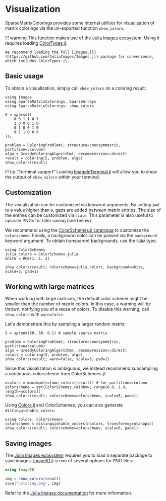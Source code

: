 # Visualization

SparseMatrixColorings provides some internal utilities for visualization of matrix colorings via the un-exported function `show_colors`.

!!! warning
    This function makes use of the [Julia Images ecosystem](https://juliaimages.org/latest/).
    Using it requires loading [ColorTypes.jl](https://github.com/JuliaGraphics/ColorTypes.jl).

    We recommend loading the full [Images.jl](https://github.com/JuliaImages/Images.jl) package for convenience, which includes ColorTypes.jl.

## Basic usage

To obtain a visualization, simply call `show_colors` on a coloring result:

```@example img
using Images
using SparseMatrixColorings, SparseArrays
using SparseMatrixColorings: show_colors

S = sparse([
    0 0 1 1 0 1
    1 0 0 0 1 0
    0 1 0 0 1 0
    0 1 1 0 0 0
]);

problem = ColoringProblem(; structure=:nonsymmetric, partition=:column)
algo = GreedyColoringAlgorithm(; decompression=:direct)
result = coloring(S, problem, algo)
show_colors(result)
```

!!! tip "Terminal support"
    Loading [ImageInTerminal.jl](https://github.com/JuliaImages/ImageInTerminal.jl) will allow you to show the output of `show_colors` within your terminal.

## Customization

The visualization can be customized via keyword arguments.
By setting `pad` to a value higher than `0`, gaps are added between matrix entries.
The size of the entries can be customized via `scale`. This parameter is also useful to upscale PNGs for later saving (see below).

We recommend using the [ColorSchemes.jl catalogue](https://juliagraphics.github.io/ColorSchemes.jl/dev/catalogue/) to customize the `colorscheme`.
Finally, a background color can be passed via the `background` keyword argument. To obtain transparent backgrounds, use the `RGBA` type.

```@example img
using ColorSchemes 
julia_colors = ColorSchemes.julia
white = RGB(1, 1, 1)

show_colors(result; colorscheme=julia_colors, background=white, scale=5, pad=1)
```

## Working with large matrices

When working with large matrices, the default color scheme might be smaller than the number of matrix colors.
In this case, a warning will be thrown, notifying you of a reuse of colors.
To disable this warning, call `show_colors` with `warn=false`.

Let's demonstrate this by sampling a larger random matrix:
```@example img
S = sprand(50, 50, 0.1) # sample sparse matrix

problem = ColoringProblem(; structure=:nonsymmetric, partition=:column)
algo = GreedyColoringAlgorithm(; decompression=:direct)
result = coloring(S, problem, algo)
show_colors(result; warn=false, scale=5, pad=1)
```

Since this visualization is ambiguous, we instead recommend subsampling a continuous colorscheme from ColorSchemes.jl:
```@example img
ncolors = maximum(column_colors(result)) # for partition=:column
colorscheme = get(ColorSchemes.rainbow, range(0.0, 1.0, length=ncolors))
show_colors(result; colorscheme=colorscheme, scale=5, pad=1)
```

Using [Colors.jl](https://github.com/JuliaGraphics/Colors.jl) and ColorSchemes, you can also generate `distinguishable_colors`:
```@example img
using Colors, ColorSchemes
colorscheme = distinguishable_colors(ncolors, transform=protanopic)
show_colors(result; colorscheme=colorscheme, scale=5, pad=1)
```

## Saving images

The [Julia Images ecosystem](https://juliaimages.org/latest/) requires you to load a separate package to save images.
[ImageIO.jl](https://github.com/JuliaIO/ImageIO.jl) is one of several options for PNG files:

```julia
using ImageIO

img = show_colors(result)
save("coloring.png", img)
```

Refer to the [Julia Images documentation](https://juliaimages.org/stable/function_reference/#ref_io) for more information.